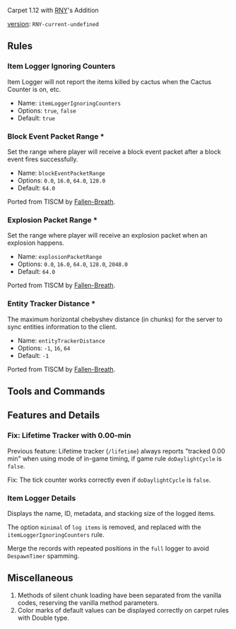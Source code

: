 Carpet 1.12 with [RNY](https://github.com/Rainyaphthyl)'s Addition

[version](src/carpet/CarpetSettings.java): `RNY-current-undefined`

## Rules

### Item Logger Ignoring Counters

Item Logger will not report the items killed by cactus when the Cactus Counter is on, etc.

- Name: `itemLoggerIgnoringCounters`
- Options: `true`, `false`
- Default: `true`

### Block Event Packet Range *

Set the range where player will receive a block event packet after a block event fires successfully.

- Name: `blockEventPacketRange`
- Options: `0.0`, `16.0`, `64.0`, `128.0`
- Default: `64.0`

Ported from TISCM by [Fallen-Breath](https://github.com/Fallen-Breath/carpetmod112).

### Explosion Packet Range *

Set the range where player will receive an explosion packet when an explosion happens.

- Name: `explosionPacketRange`
- Options: `0.0`, `16.0`, `64.0`, `128.0`, `2048.0`
- Default: `64.0`

Ported from TISCM by [Fallen-Breath](https://github.com/Fallen-Breath/carpetmod112).

### Entity Tracker Distance *

The maximum horizontal chebyshev distance (in chunks) for the server to sync entities information to the client.

- Name: `entityTrackerDistance`
- Options: `-1`, `16`, `64`
- Default: `-1`

Ported from TISCM by [Fallen-Breath](https://github.com/Fallen-Breath/carpetmod112).

## Tools and Commands

## Features and Details

### Fix: Lifetime Tracker with 0.00-min

Previous feature: Lifetime tracker (`/lifetime`) always reports "tracked 0.00 min" when using mode of in-game timing, if game rule `doDaylightCycle` is `false`.

Fix: The tick counter works correctly even if `doDaylightCycle` is `false`.

### Item Logger Details

Displays the name, ID, metadata, and stacking size of the logged items.

The option `minimal` of `log items` is removed, and replaced with the `itemLoggerIgnoringCounters` rule.

Merge the records with repeated positions in the `full` logger to avoid `DespawnTimer` spamming.

[//]: # (### Better Counter Report)

[//]: # ()

[//]: # (The `/counter` command uses better reporting format ported from [fabric-carpet]&#40;https://github.com/gnembon/fabric-carpet&#41;, with features:)

[//]: # (- Displaying the total counting time;)

[//]: # (- Marking items with colors.)

## Miscellaneous

1. Methods of silent chunk loading have been separated from the vanilla codes, reserving the vanilla method parameters. 
2. Color marks of default values can be displayed correctly on carpet rules with Double type.
